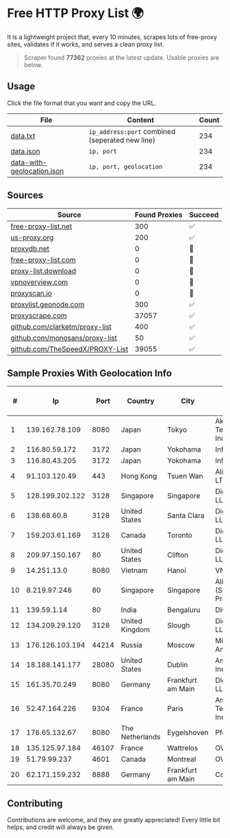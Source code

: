 
# Free HTTP Proxy List 🌍

It is a lightweight project that, every 10 minutes, scrapes lots of free-proxy sites, validates if it works, and serves a clean proxy list.


> Scraper found **77362** proxies at the latest update. Usable proxies are below.

## Usage

Click the file format that you want and copy the URL.


|File|Content|Count|
|----|-------|-----|
|[data.txt](https://raw.githubusercontent.com/themiralay/Proxy-List-World/master/data.txt)|`ip_address:port` combined (seperated new line)|234|
|[data.json](https://raw.githubusercontent.com/themiralay/Proxy-List-World/master/data.json)|`ip, port`|234|
|[data-with-geolocation.json](https://raw.githubusercontent.com/themiralay/Proxy-List-World/master/data-with-geolocation.json)|`ip, port, geolocation`|234|

## Sources

|Source|Found Proxies|Succeed|
|------|-------------|-------|
|[free-proxy-list.net](https://free-proxy-list.net)|300|✅|
|[us-proxy.org](https://www.us-proxy.org)|200|✅|
|[proxydb.net](http://proxydb.net)|0|🚫|
|[free-proxy-list.com](https://free-proxy-list.com/?page=&port=&type%5B%5D=http&type%5B%5D=https&up_time=0&search=Search)|0|🚫|
|[proxy-list.download](https://www.proxy-list.download/HTTP)|0|🚫|
|[vpnoverview.com](https://vpnoverview.com/privacy/anonymous-browsing/free-proxy-servers)|0|🚫|
|[proxyscan.io](https://www.proxyscan.io)|0|🚫|
|[proxylist.geonode.com](https://proxylist.geonode.com/api/proxy-list?limit=300&page=1&sort_by=lastChecked&sort_type=desc&protocols=http,https)|300|✅|
|[proxyscrape.com](https://api.proxyscrape.com/v2/?request=displayproxies&protocol=http&timeout=10000&country=all&ssl=all&anonymity=all)|37057|✅|
|[github.com/clarketm/proxy-list](https://raw.githubusercontent.com/clarketm/proxy-list/master/proxy-list-raw.txt)|400|✅|
|[github.com/monosans/proxy-list](https://raw.githubusercontent.com/monosans/proxy-list/main/proxies/http.txt)|50|✅|
|[github.com/TheSpeedX/PROXY-List](https://raw.githubusercontent.com/TheSpeedX/PROXY-List/master/http.txt)|39055|✅|


## Sample Proxies With Geolocation Info

|#|Ip|Port|Country|City|Internet Service Provider|
|-|--|----|-------|----|-------------------------|
|1|139.162.78.109|8080|Japan|Tokyo|Akamai Technologies, Inc.|
|2|116.80.59.172|3172|Japan|Yokohama|InfoSphere|
|3|116.80.43.205|3172|Japan|Yokohama|InfoSphere|
|4|91.103.120.49|443|Hong Kong|Tsuen Wan|Alice Networks LTD|
|5|128.199.202.122|3128|Singapore|Singapore|DigitalOcean, LLC|
|6|138.68.60.8|3128|United States|Santa Clara|DigitalOcean, LLC|
|7|159.203.61.169|3128|Canada|Toronto|DigitalOcean, LLC|
|8|209.97.150.167|80|United States|Clifton|DigitalOcean, LLC|
|9|14.251.13.0|8080|Vietnam|Hanoi|VNPT|
|10|8.219.97.248|80|Singapore|Singapore|Alibaba Cloud (Singapore) Private Limited|
|11|139.59.1.14|80|India|Bengaluru|DIGITALOCEAN|
|12|134.209.29.120|3128|United Kingdom|Slough|DigitalOcean, LLC|
|13|176.126.103.194|44214|Russia|Moscow|Miglovets Egor Andreevich|
|14|18.188.141.177|28080|United States|Dublin|Amazon.com, Inc.|
|15|161.35.70.249|8080|Germany|Frankfurt am Main|DigitalOcean, LLC|
|16|52.47.164.226|9304|France|Paris|Amazon Technologies Inc.|
|17|176.65.132.67|8080|The Netherlands|Eygelshoven|Pfcloud UG|
|18|135.125.97.184|46107|France|Wattrelos|OVH SAS|
|19|51.79.99.237|4601|Canada|Montreal|OVH SAS|
|20|62.171.159.232|8888|Germany|Frankfurt am Main|Contabo GmbH|



## Contributing

Contributions are welcome, and they are greatly appreciated! Every
little bit helps, and credit will always be given.

